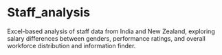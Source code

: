 # Staff_analysis
Excel-based analysis of staff data from India and New Zealand, exploring salary differences between genders, performance ratings, and overall workforce distribution and information finder.
